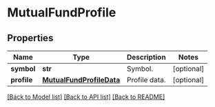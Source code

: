 # MutualFundProfile

## Properties
Name | Type | Description | Notes
------------ | ------------- | ------------- | -------------
**symbol** | **str** | Symbol. | [optional] 
**profile** | [**MutualFundProfileData**](MutualFundProfileData.md) | Profile data. | [optional] 

[[Back to Model list]](../README.md#documentation-for-models) [[Back to API list]](../README.md#documentation-for-api-endpoints) [[Back to README]](../README.md)


